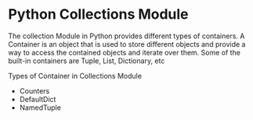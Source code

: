 # Python Collections Module
The collection Module in Python provides different types of containers. A Container is an object that is used to store different objects and provide a way to access the contained objects and iterate over them. Some of the built-in containers are Tuple, List, Dictionary, etc

Types of Container in Collections Module
- Counters
- DefaultDict
- NamedTuple